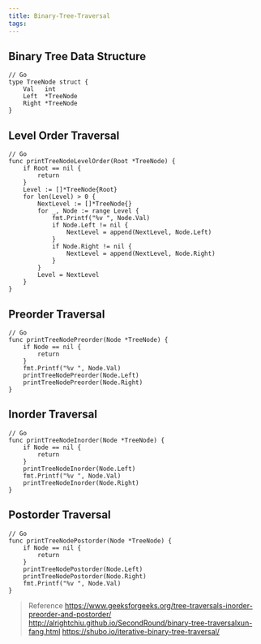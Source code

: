 ```yaml
---
title: Binary-Tree-Traversal
tags:
---
```


<!-- more -->

## Binary Tree Data Structure
```
// Go
type TreeNode struct {
	Val   int
	Left  *TreeNode
	Right *TreeNode
}
```

## Level Order Traversal
```
// Go
func printTreeNodeLevelOrder(Root *TreeNode) {
	if Root == nil {
		return
	}
	Level := []*TreeNode{Root}
	for len(Level) > 0 {
		NextLevel := []*TreeNode{}
		for _, Node := range Level {
			fmt.Printf("%v ", Node.Val)
			if Node.Left != nil {
				NextLevel = append(NextLevel, Node.Left)
			}
			if Node.Right != nil {
				NextLevel = append(NextLevel, Node.Right)
			}
		}
		Level = NextLevel
	}
}
```

## Preorder Traversal

```
// Go
func printTreeNodePreorder(Node *TreeNode) {
	if Node == nil {
		return
	}
	fmt.Printf("%v ", Node.Val)
	printTreeNodePreorder(Node.Left)
	printTreeNodePreorder(Node.Right)
}
```

## Inorder Traversal
```
// Go
func printTreeNodeInorder(Node *TreeNode) {
	if Node == nil {
		return
	}
	printTreeNodeInorder(Node.Left)
	fmt.Printf("%v ", Node.Val)
	printTreeNodeInorder(Node.Right)
}
```

## Postorder Traversal
```
// Go
func printTreeNodePostorder(Node *TreeNode) {
	if Node == nil {
		return
	}
	printTreeNodePostorder(Node.Left)
	printTreeNodePostorder(Node.Right)
	fmt.Printf("%v ", Node.Val)
}
```

> Reference
> https://www.geeksforgeeks.org/tree-traversals-inorder-preorder-and-postorder/
> http://alrightchiu.github.io/SecondRound/binary-tree-traversalxun-fang.html
> https://shubo.io/iterative-binary-tree-traversal/